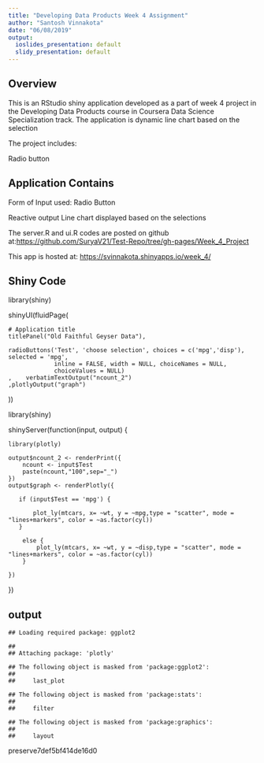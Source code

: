 ```yaml
---
title: "Developing Data Products Week 4 Assignment"
author: "Santosh Vinnakota"
date: "06/08/2019"
output:
  ioslides_presentation: default
  slidy_presentation: default
---
```




## Overview


This is an RStudio shiny application developed as a part of week 4 project in the Developing Data Products course in Coursera Data Science Specialization track. The application is dynamic line chart based on the selection

The project includes:

Radio button 



## Application Contains

Form of Input used: Radio Button

Reactive output Line chart displayed based on the selections

The server.R and ui.R codes are posted on github at:https://github.com/SuryaV21/Test-Repo/tree/gh-pages/Week_4_Project

This app is hosted at: https://svinnakota.shinyapps.io/week_4/

## Shiny Code

library(shiny)


shinyUI(fluidPage(

    # Application title
    titlePanel("Old Faithful Geyser Data"),
    
    radioButtons('Test', 'choose selection', choices = c('mpg','disp'), selected = 'mpg',
                 inline = FALSE, width = NULL, choiceNames = NULL,
                 choiceValues = NULL)
    ,    verbatimTextOutput("ncount_2")
    ,plotlyOutput("graph")
    
))

library(shiny)


shinyServer(function(input, output) {

    library(plotly)
   
    output$ncount_2 <- renderPrint({
        ncount <- input$Test
        paste(ncount,"100",sep="_")
    })
    output$graph <- renderPlotly({

       if (input$Test == 'mpg') {
           
           plot_ly(mtcars, x= ~wt, y = ~mpg,type = "scatter", mode = "lines+markers", color = ~as.factor(cyl))
       }
       
        else {
            plot_ly(mtcars, x= ~wt, y = ~disp,type = "scatter", mode = "lines+markers", color = ~as.factor(cyl))  
        }
        
    })

})




## output


```
## Loading required package: ggplot2
```

```
## 
## Attaching package: 'plotly'
```

```
## The following object is masked from 'package:ggplot2':
## 
##     last_plot
```

```
## The following object is masked from 'package:stats':
## 
##     filter
```

```
## The following object is masked from 'package:graphics':
## 
##     layout
```

preserve7def5bf414de16d0



